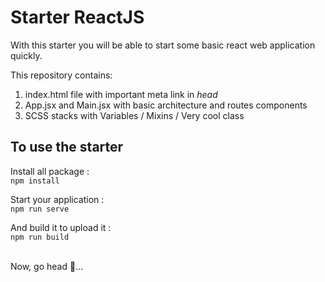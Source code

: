 # Starter ReactJS

With this starter you will be able to start some basic react web application quickly.

This repository contains:  
1. index.html file with important meta link in <i>head</i>  
2. App.jsx and Main.jsx with basic architecture and routes components  
3. SCSS stacks with Variables / Mixins / Very cool class  
## To use the starter  
Install all package :  
`npm install`  

Start your application :  
`npm run serve`  

And build it to upload it :  
`npm run build`
  
<br/>
Now, go head 🤠...
